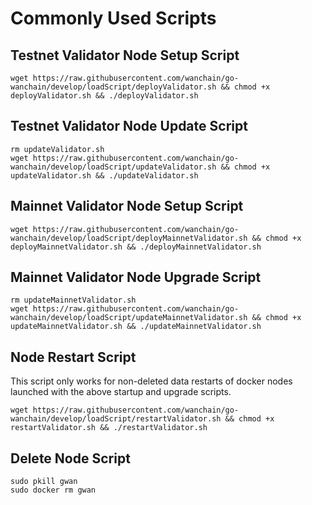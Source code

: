 # Commonly Used Scripts

## Testnet Validator Node Setup Script
```
wget https://raw.githubusercontent.com/wanchain/go-wanchain/develop/loadScript/deployValidator.sh && chmod +x deployValidator.sh && ./deployValidator.sh
```

## Testnet Validator Node Update Script
```
rm updateValidator.sh
wget https://raw.githubusercontent.com/wanchain/go-wanchain/develop/loadScript/updateValidator.sh && chmod +x updateValidator.sh && ./updateValidator.sh
```

## Mainnet Validator Node Setup Script
```
wget https://raw.githubusercontent.com/wanchain/go-wanchain/develop/loadScript/deployMainnetValidator.sh && chmod +x deployMainnetValidator.sh && ./deployMainnetValidator.sh
```

## Mainnet Validator Node Upgrade Script
```
rm updateMainnetValidator.sh
wget https://raw.githubusercontent.com/wanchain/go-wanchain/develop/loadScript/updateMainnetValidator.sh && chmod +x updateMainnetValidator.sh && ./updateMainnetValidator.sh
```

## Node Restart Script
This script only works for non-deleted data restarts of docker nodes launched with the above startup and upgrade scripts.
```
wget https://raw.githubusercontent.com/wanchain/go-wanchain/develop/loadScript/restartValidator.sh && chmod +x restartValidator.sh && ./restartValidator.sh
```

## Delete Node Script
```
sudo pkill gwan
sudo docker rm gwan
```
